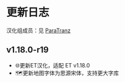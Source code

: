 # 更新日志

汉化组成员：见 [ParaTranz](https://paratranz.cn/projects/5342/members)

## v1.18.0-r19

- 🌐更新ET汉化，适配 ET v1.18.0
- 🗺️更新地图字体为思源宋体，支持更大字库
